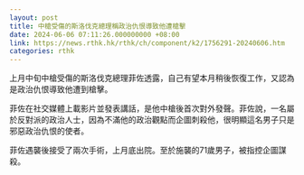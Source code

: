 ```yaml
---
layout: post
title: 中槍受傷的斯洛伐克總理稱政治仇恨導致他遭槍擊
date: 2024-06-06 07:11:26.000000000 +08:00
link: https://news.rthk.hk/rthk/ch/component/k2/1756291-20240606.htm
categories: rthk
---
```


上月中旬中槍受傷的斯洛伐克總理菲佐透露，自己有望本月稍後恢復工作，又認為是政治仇恨導致他遭到槍擊。

菲佐在社交媒體上載影片並發表講話，是他中槍後首次對外發聲。菲佐說，一名屬於反對派的政治人士，因為不滿他的政治觀點而企圖刺殺他，很明顯這名男子只是邪惡政治仇恨的使者。

菲佐遇襲後接受了兩次手術，上月底出院。至於施襲的71歲男子，被指控企圖謀殺。
